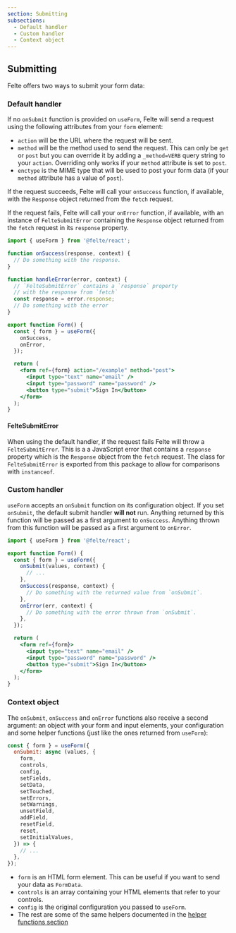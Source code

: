 ```yaml
---
section: Submitting
subsections:
  - Default handler
  - Custom handler
  - Context object
---
```


## Submitting

Felte offers two ways to submit your form data:

### Default handler

If no `onSubmit` function is provided on `useForm`, Felte will send a request using the following attributes from your `form` element:

* `action` will be the URL where the request will be sent.
* `method` will be the method used to send the request. This can only be `get` or `post` but you can override it by adding a `_method=VERB` query string to your `action`. Overriding only works if your `method` attribute is set to `post`.
* `enctype` is the MIME type that will be used to post your form data (if your `method` attribute has a value of `post`).

If the request succeeds, Felte will call your `onSuccess` function, if available, with the `Response` object returned from the `fetch` request.

If the request fails, Felte will call your `onError` function, if available, with an instance of `FelteSubmitError` containing the `Response` object returned from the `fetch` request in its `response` property.

```jsx
import { useForm } from '@felte/react';

function onSuccess(response, context) {
  // Do something with the response.
}

function handleError(error, context) {
  // `FelteSubmitError` contains a `response` property
  // with the response from `fetch`
  const response = error.response;
  // Do something with the error
}

export function Form() {
  const { form } = useForm({
    onSuccess,
    onError,
  });

  return (
    <form ref={form} action="/example" method="post">
      <input type="text" name="email" />
      <input type="password" name="password" />
      <button type="submit">Sign In</button>
    </form>
  );
}
```

#### FelteSubmitError

When using the default handler, if the request fails Felte will throw a `FelteSubmitError`. This is a a JavaScript error that contains a `response` property which is the `Response` object from the `fetch` request. The class for `FelteSubmitError` is exported from this package to allow for comparisons with `instanceof`.

### Custom handler

`useForm` accepts an `onSubmit` function on its configuration object. If you set `onSubmit`, the default submit handler **will not** run. Anything returned by this function will be passed as a first argument to `onSuccess`. Anything thrown from this function will be passed as a first argument to `onError`.

```jsx
import { useForm } from '@felte/react';

export function Form() {
  const { form } = useForm({
    onSubmit(values, context) {
      // ...
    },
    onSuccess(response, context) {
      // Do something with the returned value from `onSubmit`.
    },
    onError(err, context) {
      // Do something with the error thrown from `onSubmit`.
    },
  });

  return (
    <form ref={form}>
      <input type="text" name="email" />
      <input type="password" name="password" />
      <button type="submit">Sign In</button>
    </form>
  );
}
```

### Context object

The `onSubmit`, `onSuccess` and `onError` functions also receive a second argument: an object with your form and input elements, your configuration and some helper functions (just like the ones returned from `useForm`):

```js
const { form } = useForm({
  onSubmit: async (values, {
    form,
    controls,
    config,
    setFields,
    setData,
    setTouched,
    setErrors,
    setWarnings,
    unsetField,
    addField,
    resetField,
    reset,
    setInitialValues,
  }) => {
    // ...
  },
});
```

* `form` is an HTML form element. This can be useful if you want to send your data as `FormData`.
* `controls` is an array containing your HTML elements that refer to your controls.
* `config` is the original configuration you passed to `useForm`.
* The rest are some of the same helpers documented in the [helper functions section](/docs/react/helper-functions)
